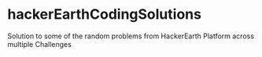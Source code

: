 # hackerEarthCodingSolutions
Solution to some of the random problems from HackerEarth Platform across multiple Challenges
